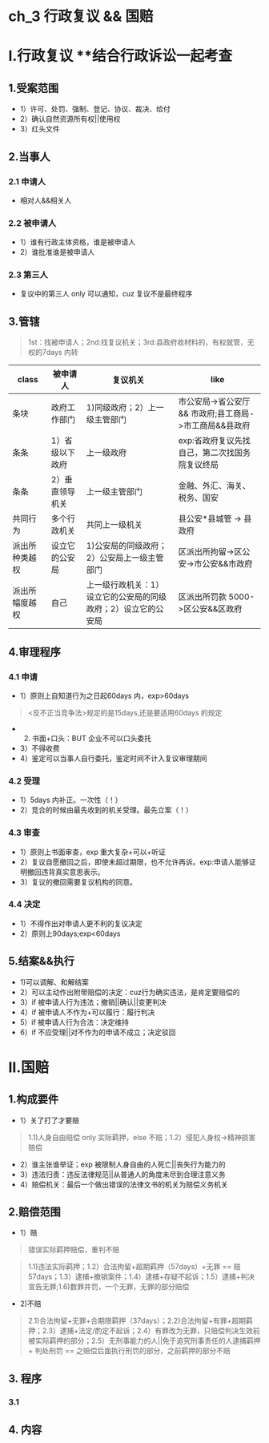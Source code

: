 # ch_3 行政复议 && 国赔

# I.行政复议 **结合行政诉讼一起考查

## 1.受案范围
- 1）许可、处罚、强制、登记、协议、裁决、给付
- 2）确认自然资源所有权||使用权
- 3）红头文件

## 2.当事人
### 2.1 申请人
- 相对人&&相关人

### 2.2 被申请人
- 1）谁有行政主体资格，谁是被申请人
- 2）谁批准谁是被申请人

### 2.3 第三人
- 复议中的第三人 only 可以通知，cuz 复议不是最终程序

## 3.管辖
> 1st：找被申请人；2nd:找复议机关；3rd:县政府收材料的，有权就管，无权的7days 内转

| class | 被申请人 | 复议机关 | like |
| ----- | ------- | ------ | ----- |
| 条块 | 政府工作部门| 1)同级政府；2）上一级主管部门 | 市公安局->省公安厅 && 市政府;县工商局->市工商局&&县政府 |
| 条条 | 1）省级以下政府 | 上一级政府 | exp:省政府复议先找自己，第二次找国务院复议终局 | 
| 条条 | 2）垂直领导机关 | 上一级主管部门 | 金融、外汇、海关、税务、国安 |
| 共同行为 | 多个行政机关 | 共同上一级机关 | 县公安*县城管 -> 县政府 |
| 派出所种类越权 | 设立它的公安局 | 1)公安局的同级政府；2）公安局上一级主管部门 | 区派出所拘留->区公安->市公安&&市政府 |
| 派出所幅度越权 |  自己 | 上一级行政机关：1）设立它的公安局的同级政府；2）设立它的公安局 | 区派出所罚款 5000->区公安&&区政府 |

## 4.审理程序
### 4.1 申请
- 1）原则上自知道行为之日起60days 内，exp>60days

> <反不正当竞争法>规定的是15days,还是要适用60days 的规定

- 2) 书面+口头：BUT 企业不可以口头委托
- 3）不得收费
- 4）鉴定可以当事人自行委托，鉴定时间不计入复议审理期间

### 4.2 受理
- 1）5days 内补正。一次性（！）
- 2）竞合的时候由最先收到的机关受理。最先立案（！）

### 4.3 审查
- 1）原则上书面审查，exp 重大复杂+可以+听证
- 2）复议自愿撤回之后，即使未超过期限，也不允许再诉。exp:申请人能够证明撤回违背真实意思表示。
- 3）复议的撤回需要复议机构的同意。

### 4.4 决定
- 1）不得作出对申请人更不利的复议决定
- 2）原则上90days;exp<60days

## 5.结案&&执行
- 1)可以调解、和解结案
- 2）可以主动作出附带赔偿的决定：cuz行为确实违法，是肯定要赔偿的
- 3）if 被申请人行为违法；撤销||确认||变更判决
- 4）if 被申请人不作为+可以履行：履行判决
- 5）if 被申请人行为合法：决定维持
- 6）if 不应受理||对不作为的申请不成立；决定驳回

# II.国赔
## 1.构成要件
- 1）关了打了才要赔

> 1.1)人身自由赔偿 only 实际羁押，else 不赔；1.2）侵犯人身权->精神损害赔偿

- 2）谁主张谁举证；exp 被限制人身自由的人死亡||丧失行为能力的
- 3）违法归责：违反法律规范||从普通人的角度未尽到合理注意义务
- 4）赔偿机关：最后一个做出错误的法律文书的机关为赔偿义务机关

## 2.赔偿范围
- 1）赔

>错误实际羁押赔偿，重判不赔

> 1.1)违法实际羁押；1.2）合法拘留+超期羁押（57days）+无罪 == 赔57days；1.3）逮捕+撤销案件；1.4）逮捕+存疑不起诉；1.5）逮捕+判决宣告无罪;1.6)数罪并罚，一个无罪，无罪的部分赔偿

- 2)不赔

> 2.1)合法拘留+无罪+合期限羁押（37days）；2.2)合法拘留+有罪+超期羁押；2.3）逮捕+法定/酌定不起诉；2.4）有罪改为无罪，只赔偿判决生效前被实际羁押的部分；2.5）无刑事能力的人||免于追究刑事责任的人逮捕羁押 + 判处刑罚 == 之赔偿后面执行刑罚的部分，之前羁押的部分不赔

## 3. 程序
### 3.1  

## 4. 内容 



















